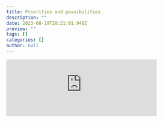 ```yaml
---
title: Priorities and possibilities
description: ""
date: 2023-08-19T20:21:01.948Z
preview: ""
tags: []
categories: []
author: null
---
```

<iframe src="https://mastodontech.de/@larnius/110918133070439969/embed" class="mastodon-embed" style="max-width: 100%; border: 0" width="400" allowfullscreen="allowfullscreen"></iframe><script src="https://mastodontech.de/embed.js" async="async"></script>